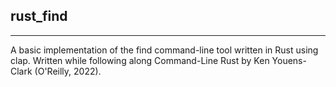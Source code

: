 ## rust_find
___

A basic implementation of the find command-line tool written in Rust using clap. Written while following along Command-Line Rust by Ken Youens-Clark (O'Reilly, 2022).